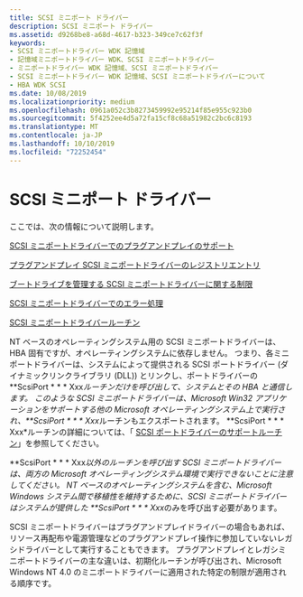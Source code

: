 ```yaml
---
title: SCSI ミニポート ドライバー
description: SCSI ミニポート ドライバー
ms.assetid: d9268be8-a68d-4617-b323-349ce7c62f3f
keywords:
- SCSI ミニポートドライバー WDK 記憶域
- 記憶域ミニポートドライバー WDK、SCSI ミニポートドライバー
- ミニポートドライバー WDK 記憶域、SCSI ミニポートドライバー
- SCSI ミニポートドライバー WDK 記憶域、SCSI ミニポートドライバーについて
- HBA WDK SCSI
ms.date: 10/08/2019
ms.localizationpriority: medium
ms.openlocfilehash: 0961a052c3b8273459992e95214f85e955c923b0
ms.sourcegitcommit: 5f4252ee4d5a72fa15cf8c68a51982c2bc6c8193
ms.translationtype: MT
ms.contentlocale: ja-JP
ms.lasthandoff: 10/10/2019
ms.locfileid: "72252454"
---
```

# <a name="scsi-miniport-drivers"></a>SCSI ミニポート ドライバー

ここでは、次の情報について説明します。

[SCSI ミニポートドライバーでのプラグアンドプレイのサポート](supporting-plug-and-play-in-a-scsi-miniport-driver.md)

[プラグアンドプレイ SCSI ミニポートドライバーのレジストリエントリ](registry-entries-for-plug-and-play-scsi-miniport-drivers.md)

[ブートドライブを管理する SCSI ミニポートドライバーに関する制限](restrictions-on-scsi-miniport-drivers-that-manage-the-boot-drive.md)

[SCSI ミニポートドライバーでのエラー処理](error-handling-in-scsi-miniport-drivers.md)

[SCSI ミニポートドライバールーチン](scsi-miniport-driver-routines.md)

NT ベースのオペレーティングシステム用の SCSI ミニポートドライバーは、HBA 固有ですが、オペレーティングシステムに依存しません。 つまり、各ミニポートドライバーは、システムによって提供される SCSI ポートドライバー (ダイナミックリンクライブラリ (DLL)) とリンクし、ポートドライバーの **ScsiPort * * * Xxx*ルーチンだけを呼び出して、システムとその HBA と通信します。 このような SCSI ミニポートドライバーは、Microsoft Win32 アプリケーションをサポートする他の Microsoft オペレーティングシステム上で実行され、**ScsiPort * * * Xxx*ルーチンもエクスポートされます。 **ScsiPort * * * Xxx*ルーチンの詳細については、「 [SCSI ポートドライバーのサポートルーチン](scsi-port-driver-support-routines.md)」を参照してください。

**ScsiPort * * * Xxx*以外のルーチンを呼び出す SCSI ミニポートドライバーは、両方の Microsoft オペレーティングシステム環境で実行できないことに注意してください。 NT ベースのオペレーティングシステムを含む、Microsoft Windows システム間で移植性を維持するために、SCSI ミニポートドライバーはシステムが提供した **ScsiPort * * * Xxx*のみを呼び出す必要があります。

SCSI ミニポートドライバーはプラグアンドプレイドライバーの場合もあれば、リソース再配布や電源管理などのプラグアンドプレイ操作に参加していないレガシドライバーとして実行することもできます。 プラグアンドプレイとレガシミニポートドライバーの主な違いは、初期化ルーチンが呼び出され、Microsoft Windows NT 4.0 のミニポートドライバーに適用された特定の制限が適用される順序です。
